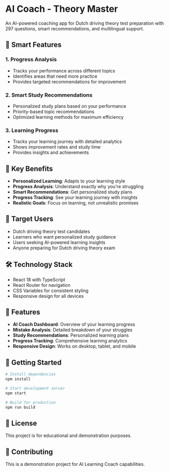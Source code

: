 # AI Coach - Theory Master

An AI-powered coaching app for Dutch driving theory test preparation with 297 questions, smart recommendations, and multilingual support.

## 🎯 Smart Features

### 1. Progress Analysis
- Tracks your performance across different topics
- Identifies areas that need more practice
- Provides targeted recommendations for improvement

### 2. Smart Study Recommendations  
- Personalized study plans based on your performance
- Priority-based topic recommendations
- Optimized learning methods for maximum efficiency

### 3. Learning Progress
- Tracks your learning journey with detailed analytics
- Shows improvement rates and study time
- Provides insights and achievements

## 🚀 Key Benefits

- **Personalized Learning**: Adapts to your learning style
- **Progress Analysis**: Understand exactly why you're struggling
- **Smart Recommendations**: Get personalized study plans
- **Progress Tracking**: See your learning journey with insights
- **Realistic Goals**: Focus on learning, not unrealistic promises

## 🎯 Target Users

- Dutch driving theory test candidates
- Learners who want personalized study guidance
- Users seeking AI-powered learning insights
- Anyone preparing for Dutch driving theory exam

## 🛠️ Technology Stack

- React 18 with TypeScript
- React Router for navigation
- CSS Variables for consistent styling
- Responsive design for all devices

## 📱 Features

- **AI Coach Dashboard**: Overview of your learning progress
- **Mistake Analysis**: Detailed breakdown of your struggles
- **Study Recommendations**: Personalized learning plans
- **Progress Tracking**: Comprehensive learning analytics
- **Responsive Design**: Works on desktop, tablet, and mobile

## 🚀 Getting Started

```bash
# Install dependencies
npm install

# Start development server
npm start

# Build for production
npm run build
```

## 📄 License

This project is for educational and demonstration purposes.

## 🤝 Contributing

This is a demonstration project for AI Learning Coach capabilities.